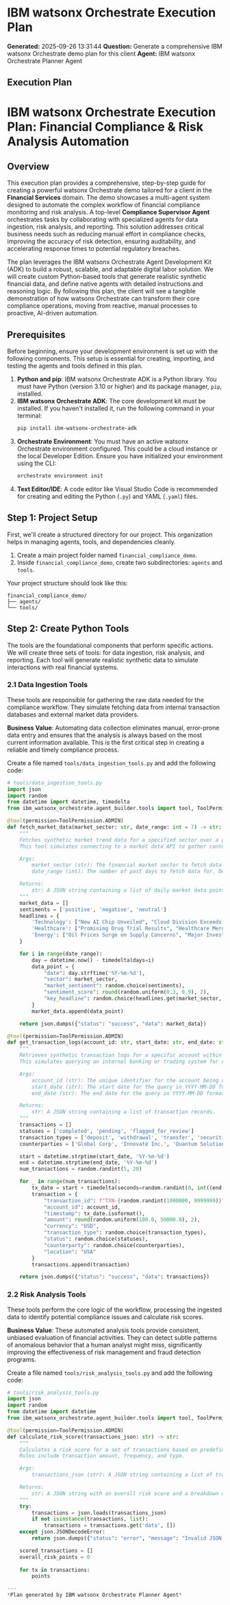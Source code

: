 # IBM watsonx Orchestrate Execution Plan

**Generated:** 2025-09-26 13:31:44
**Question:** Generate a comprehensive IBM watsonx Orchestrate demo plan for this client
**Agent:** IBM watsonx Orchestrate Planner Agent

## Execution Plan

# IBM watsonx Orchestrate Execution Plan: Financial Compliance & Risk Analysis Automation

## Overview
This execution plan provides a comprehensive, step-by-step guide for creating a powerful watsonx Orchestrate demo tailored for a client in the **Financial Services** domain. The demo showcases a multi-agent system designed to automate the complex workflow of financial compliance monitoring and risk analysis. A top-level **Compliance Supervisor Agent** orchestrates tasks by collaborating with specialized agents for data ingestion, risk analysis, and reporting. This solution addresses critical business needs such as reducing manual effort in compliance checks, improving the accuracy of risk detection, ensuring auditability, and accelerating response times to potential regulatory breaches.

The plan leverages the IBM watsonx Orchestrate Agent Development Kit (ADK) to build a robust, scalable, and adaptable digital labor solution. We will create custom Python-based tools that generate realistic synthetic financial data, and define native agents with detailed instructions and reasoning logic. By following this plan, the client will see a tangible demonstration of how watsonx Orchestrate can transform their core compliance operations, moving from reactive, manual processes to proactive, AI-driven automation.

## Prerequisites
Before beginning, ensure your development environment is set up with the following components. This setup is essential for creating, importing, and testing the agents and tools defined in this plan.

1.  **Python and pip**: IBM watsonx Orchestrate ADK is a Python library. You must have Python (version 3.10 or higher) and its package manager, `pip`, installed.
2.  **IBM watsonx Orchestrate ADK**: The core development kit must be installed. If you haven't installed it, run the following command in your terminal:
    ```bash
    pip install ibm-watsonx-orchestrate-adk
    ```
3.  **Orchestrate Environment**: You must have an active watsonx Orchestrate environment configured. This could be a cloud instance or the local Developer Edition. Ensure you have initialized your environment using the CLI:
    ```bash
    orchestrate environment init
    ```
4.  **Text Editor/IDE**: A code editor like Visual Studio Code is recommended for creating and editing the Python (`.py`) and YAML (`.yaml`) files.

## Step 1: Project Setup
First, we'll create a structured directory for our project. This organization helps in managing agents, tools, and dependencies cleanly.

1.  Create a main project folder named `financial_compliance_demo`.
2.  Inside `financial_compliance_demo`, create two subdirectories: `agents` and `tools`.

Your project structure should look like this:

```
financial_compliance_demo/
├── agents/
└── tools/
```

## Step 2: Create Python Tools
The tools are the foundational components that perform specific actions. We will create three sets of tools: for data ingestion, risk analysis, and reporting. Each tool will generate realistic synthetic data to simulate interactions with real financial systems.

### 2.1 Data Ingestion Tools

These tools are responsible for gathering the raw data needed for the compliance workflow. They simulate fetching data from internal transaction databases and external market data providers.

**Business Value**: Automating data collection eliminates manual, error-prone data entry and ensures that the analysis is always based on the most current information available. This is the first critical step in creating a reliable and timely compliance process.

Create a file named `tools/data_ingestion_tools.py` and add the following code:

```python
# tools/data_ingestion_tools.py
import json
import random
from datetime import datetime, timedelta
from ibm_watsonx_orchestrate.agent_builder.tools import tool, ToolPermission

@tool(permission=ToolPermission.ADMIN)
def fetch_market_data(market_sector: str, date_range: int = 7) -> str:
    """
    Fetches synthetic market trend data for a specified sector over a given date range.
    This tool simulates connecting to a market data API to gather context for financial analysis.

    Args:
        market_sector (str): The financial market sector to fetch data for (e.g., 'Technology', 'Healthcare', 'Energy').
        date_range (int): The number of past days to fetch data for. Defaults to 7.

    Returns:
        str: A JSON string containing a list of daily market data points, including dates, sentiment scores, and key news headlines.
    """
    market_data = []
    sentiments = ['positive', 'negative', 'neutral']
    headlines = {
        'Technology': ["New AI Chip Unveiled", "Cloud Division Exceeds Expectations", "Regulatory Scrutiny on Big Tech Increases"],
        'Healthcare': ["Promising Drug Trial Results", "Healthcare Merger Approved", "New Telemedicine Platform Launched"],
        'Energy': ["Oil Prices Surge on Supply Concerns", "Major Investment in Renewable Energy", "Geopolitical Tensions Affect Market"]
    }

    for i in range(date_range):
        day = datetime.now() - timedelta(days=i)
        data_point = {
            "date": day.strftime('%Y-%m-%d'),
            "sector": market_sector,
            "market_sentiment": random.choice(sentiments),
            "sentiment_score": round(random.uniform(0.3, 0.9), 2),
            "key_headline": random.choice(headlines.get(market_sector, ["General market news."]))
        }
        market_data.append(data_point)

    return json.dumps({"status": "success", "data": market_data})

@tool(permission=ToolPermission.ADMIN)
def get_transaction_logs(account_id: str, start_date: str, end_date: str) -> str:
    """
    Retrieves synthetic transaction logs for a specific account within a given date range.
    This simulates querying an internal banking or trading system for customer activity.

    Args:
        account_id (str): The unique identifier for the account being queried.
        start_date (str): The start date for the query in YYYY-MM-DD format.
        end_date (str): The end date for the query in YYYY-MM-DD format.

    Returns:
        str: A JSON string containing a list of transaction records.
    """
    transactions = []
    statuses = ['completed', 'pending', 'flagged_for_review']
    transaction_types = ['deposit', 'withdrawal', 'transfer', 'securities_purchase']
    counterparties = ['Global Corp', 'Innovate Inc.', 'Quantum Solutions', 'Apex Holdings']

    start = datetime.strptime(start_date, '%Y-%m-%d')
    end = datetime.strptime(end_date, '%Y-%m-%d')
    num_transactions = random.randint(5, 20)

    for _ in range(num_transactions):
        tx_date = start + timedelta(seconds=random.randint(0, int((end - start).total_seconds())))
        transaction = {
            "transaction_id": f"TXN-{random.randint(1000000, 9999999)}",
            "account_id": account_id,
            "timestamp": tx_date.isoformat(),
            "amount": round(random.uniform(100.0, 50000.0), 2),
            "currency": "USD",
            "transaction_type": random.choice(transaction_types),
            "status": random.choice(statuses),
            "counterparty": random.choice(counterparties),
            "location": "USA"
        }
        transactions.append(transaction)

    return json.dumps({"status": "success", "data": transactions})
```

### 2.2 Risk Analysis Tools

These tools perform the core logic of the workflow, processing the ingested data to identify potential compliance issues and calculate risk scores.

**Business Value**: These automated analysis tools provide consistent, unbiased evaluation of financial activities. They can detect subtle patterns of anomalous behavior that a human analyst might miss, significantly improving the effectiveness of risk management and fraud detection programs.

Create a file named `tools/risk_analysis_tools.py` and add the following code:

```python
# tools/risk_analysis_tools.py
import json
import random
from datetime import datetime
from ibm_watsonx_orchestrate.agent_builder.tools import tool, ToolPermission

@tool(permission=ToolPermission.ADMIN)
def calculate_risk_score(transactions_json: str) -> str:
    """
    Calculates a risk score for a set of transactions based on predefined rules.
    Rules include transaction amount, frequency, and type.

    Args:
        transactions_json (str): A JSON string containing a list of transaction dictionaries.

    Returns:
        str: A JSON string with an overall risk score and a breakdown of risk factors for each transaction.
    """
    try:
        transactions = json.loads(transactions_json)
        if not isinstance(transactions, list):
            transactions = transactions.get('data', [])
    except json.JSONDecodeError:
        return json.dumps({"status": "error", "message": "Invalid JSON input."})

    scored_transactions = []
    overall_risk_points = 0
    
    for tx in transactions:
        points

---
*Plan generated by IBM watsonx Orchestrate Planner Agent*
